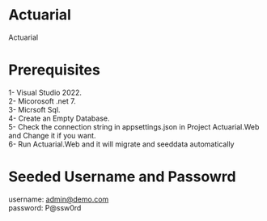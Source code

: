 # Actuarial
Actuarial

# Prerequisites

1- Visual Studio 2022.
<br/>
2- Micorosoft .net 7.
<br/>
3- Micrsoft Sql.
<br/>
4- Create an Empty Database.
<br/>
5- Check the connection string in appsettings.json in Project Actuarial.Web and Change it if you want.
<br/>
6- Run Actuarial.Web and it will migrate and seeddata automatically
<br/>

# Seeded Username and Passowrd
username: admin@demo.com
<br/>
password: P@ssw0rd